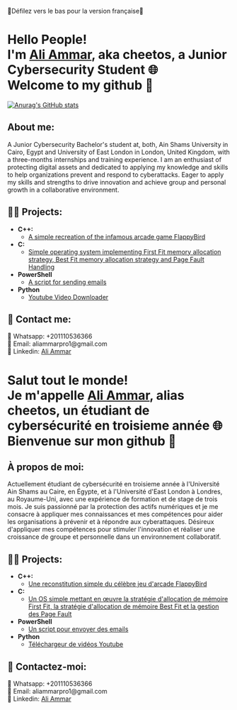 🚨Défilez vers le bas pour la version française🚨

<h1> Hello People!</br>
I'm <a href="https://www.linkedin.com/in/aliaymanammar03/">Ali Ammar</a>, aka cheetos, a Junior Cybersecurity Student 🌐</br>
Welcome to my github 👋 </h1>

<a align="center">[![Anurag's GitHub stats](https://github-readme-stats.vercel.app/api?username=aliammar01)](https://github.com/anuraghazra/github-readme-stats)</a>

<h2> About me:</h2>
A Junior Cybersecurity Bachelor's student at, both, Ain Shams University in Cairo, Egypt and University of East London in London, United Kingdom, with a three-months internships and training experience. I am an enthusiast of protecting digital assets and dedicated to applying my knowledge and skills to help organizations prevent and respond to cyberattacks.
Eager to apply my skills and strengths to drive innovation and achieve group and personal growth in a collaborative environment.

<h2>👨‍💻 Projects:</h2>

- <b>C++:</b>
  - [A simple recreation of the infamous arcade game FlappyBird](https://github.com/AliAmmar01/FlappyBird-SFML)
- <b>C:</b>
  - [Simple operating system implementing First Fit memory allocation strategy, Best Fit memory allocation strategy and Page Fault Handling](https://github.com/AliAmmar01/FOS)
- <b>PowerShell</b>
  - [A script for sending emails](https://github.com/AliAmmar01/EmailScript)
- <b>Python</b>
  - [Youtube Video Downloader](https://github.com/AliAmmar01/Yt-Vid-Downloader)

<h2>💬 Contact me:</h2>
📱 Whatsapp: +201110536366 </br>
📧 Email: aliammarpro1@gmail.com </br>
🔗 Linkedin: <a href="https://www.linkedin.com/in/aliaymanammar03/"> Ali Ammar </a>

<h1> Salut tout le monde! </br>
Je m'appelle <a href="https://www.linkedin.com/in/aliaymanammar03/">Ali Ammar</a>, alias cheetos, un étudiant de cybersécurité en troisieme année 🌐 </br>
Bienvenue sur mon github 👋 </h1>

<h2> À propos de moi: </h2>
Actuellement étudiant de cybersécurité en troisieme année à l'Université Ain Shams au Caire, en Égypte, et à l'Université d'East London à Londres, au Royaume-Uni, avec une expérience de formation et de stage de trois mois. Je suis passionné par la protection des actifs numériques et je me consacre à appliquer mes connaissances et mes compétences pour aider les organisations à prévenir et à répondre aux cyberattaques.
Désireux d'appliquer mes compétences pour stimuler l'innovation et réaliser une croissance de groupe et personnelle dans un environnement collaboratif.

<h2>👨‍💻 Projects:</h2>

- <b>C++:</b>
  - [Une reconstitution simple du célèbre jeu d'arcade FlappyBird](https://github.com/AliAmmar01/FlappyBird-SFML)
- <b>C:</b>
  - [Un OS simple mettant en œuvre la stratégie d'allocation de mémoire First Fit, la stratégie d'allocation de mémoire Best Fit et la gestion des Page Fault](https://github.com/AliAmmar01/FOS)
- <b>PowerShell</b>
  - [Un script pour envoyer des emails](https://github.com/AliAmmar01/EmailScript)
- <b>Python</b>
  - [Téléchargeur de vidéos Youtube](https://github.com/AliAmmar01/Yt-Vid-Downloader)

<h2>💬 Contactez-moi:</h2>
📱 Whatsapp: +201110536366 </br>
📧 Email: aliammarpro1@gmail.com </br>
🔗 Linkedin: <a href="https://www.linkedin.com/in/aliaymanammar03/"> Ali Ammar </a>
